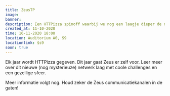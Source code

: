 ```yaml
---
title: ZeusTP
image: 
banner:
description: Een HTTPizza spinoff waarbij we nog een laagje dieper de network stack induiken.
created_at: 11-10-2020
time: 16-11-2020 18:00
location: Auditorium A0, S9
locationlink: $s9
soon: true
---
```


Elk jaar wordt HTTPizza gegeven. Dit jaar gaat Zeus er zelf voor. Leer meer over dit nieuwe (nog mysterieuze) netwerk laag met coole challenges en een gezellige sfeer.

Meer informatie volgt nog. Houd zeker de Zeus communicatiekanalen in de gaten!
